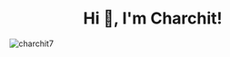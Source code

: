 <h1 align="center">Hi 👋, I'm Charchit!</h1>

<p align="left"> <img src="https://komarev.com/ghpvc/?username=charchit7&label=Profile%20views&color=0e75b6&style=flat" alt="charchit7" /> </p>

